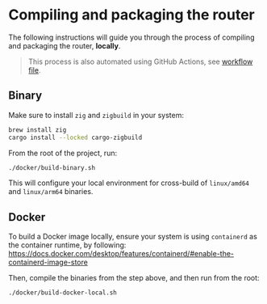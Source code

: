 # Compiling and packaging the router

The following instructions will guide you through the process of compiling and packaging the router, **locally**.

> This process is also automated using GitHub Actions, see [workflow file](../.github/workflows/build.yaml).

## Binary

Make sure to install `zig` and `zigbuild` in your system:

```bash
brew install zig
cargo install --locked cargo-zigbuild
```

From the root of the project, run:

```bash
./docker/build-binary.sh
```

This will configure your local environment for cross-build of `linux/amd64` and `linux/arm64` binaries.

## Docker

To build a Docker image locally, ensure your system is using `containerd` as the container runtime, by following: https://docs.docker.com/desktop/features/containerd/#enable-the-containerd-image-store

Then, compile the binaries from the step above, and then run from the root:

```bash
./docker/build-docker-local.sh
```
